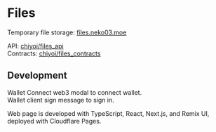 # Files
Temporary file storage: [files.neko03.moe](https://files.neko03.moe)

API: [chiyoi/files_api](https://github.com/chiyoi/files_api)\
Contracts: [chiyoi/files_contracts](https://github.com/chiyoi/files_contracts)

## Development
Wallet Connect web3 modal to connect wallet.\
Wallet client sign message to sign in.

Web page is developed with TypeScript, React, Next.js, and Remix UI, deployed with Cloudflare Pages.
